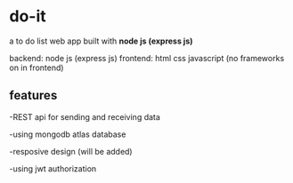 <h1>do-it</h1>
a to do list web app built with <strong>node js (express js)</strong>

backend: node js (express js)
frontend: html css javascript (no frameworks on in frontend)

<h2>features</h2>

-REST api for sending and receiving data

-using mongodb atlas database

-resposive design (will be added)

-using jwt authorization

 
